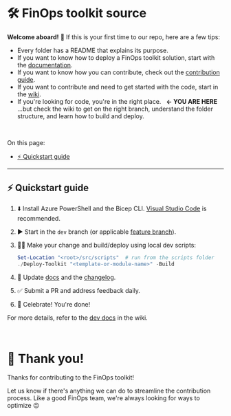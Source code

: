 # 🛠️ FinOps toolkit source

**Welcome aboard!** 🎉 If this is your first time to our repo, here are a few tips:

- Every folder has a README that explains its purpose.
- If you want to know how to deploy a FinOps toolkit solution, start with the [documentation](https://aka.ms/finops/toolkit).
- If you want to know how you can contribute, check out the [contribution guide](../CONTRIBUTING.md).
- If you want to contribute and need to get started with the code, start in the [wiki](https://github.com/microsoft/finops-toolkit/wiki).
- If you're looking for code, you're in the right place. &nbsp; **← YOU ARE HERE**
  <br>...but check the wiki to get on the right branch, understand the folder structure, and learn how to build and deploy.

<br>

On this page:

- [⚡ Quickstart guide](#-quickstart-guide)

---

## ⚡ Quickstart guide

1. ⬇️ Install Azure PowerShell and the Bicep CLI. [Visual Studio Code](https://code.visualstudio.com) is recommended.
2. ▶️ Start in the `dev` branch (or applicable [feature branch](../docs-wiki/branching.md#-important-branches)).
3. 👩‍💻 Make your change and build/deploy using local dev scripts:

   ```powershell
   Set-Location "<root>/src/scripts"  # run from the scripts folder
   ./Deploy-Toolkit "<template-or-module-name>" -Build
   ```

4. 📝 Update [docs](../docs) and the [changelog](../docs/changelog.md).
5. ✅ Submit a PR and address feedback daily.
6. 🎉 Celebrate! You're done!

For more details, refer to the [dev docs](https://github.com/microsoft/finops-toolkit/wiki) in the wiki.

<br>

# 🙏 Thank you! <!-- markdownlint-disable-line single-h1 -->

Thanks for contributing to the FinOps toolkit!

Let us know if there's anything we can do to streamline the contribution process. Like a good FinOps team, we're always looking for ways to optimize 😉
